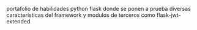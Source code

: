 portafolio de habilidades python flask donde se ponen a prueba diversas caracteristicas del framework y modulos de terceros como flask-jwt-extended
